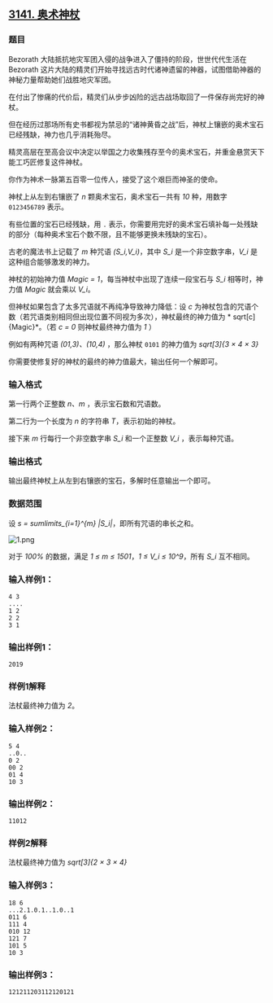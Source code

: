 ## [3141. 奥术神杖](https://www.acwing.com/problem/content/3144/)

### 题目

Bezorath 大陆抵抗地灾军团入侵的战争进入了僵持的阶段，世世代代生活在 Bezorath 这片大陆的精灵们开始寻找远古时代诸神遗留的神器，试图借助神器的神秘力量帮助她们战胜地灾军团。

在付出了惨痛的代价后，精灵们从步步凶险的远古战场取回了一件保存尚完好的神杖。

但在经历过那场所有史书都视为禁忌的“诸神黄昏之战”后，神杖上镶嵌的奥术宝石已经残缺，神力也几乎消耗殆尽。

精灵高层在至高会议中决定以举国之力收集残存至今的奥术宝石，并重金悬赏天下能工巧匠修复这件神杖。

你作为神术一脉第五百零一位传人，接受了这个艰巨而神圣的使命。

神杖上从左到右镶嵌了 *n* 颗奥术宝石，奥术宝石一共有 *10* 种，用数字 `0123456789` 表示。

有些位置的宝石已经残缺，用 `.` 表示，你需要用完好的奥术宝石填补每一处残缺的部分（每种奥术宝石个数不限，且不能够更换未残缺的宝石）。

古老的魔法书上记载了 *m* 种咒语 *(S_i,V_i)*，其中 *S_i* 是一个非空数字串，*V_i* 是这种组合能够激发的神力。

神杖的初始神力值 *Magic = 1*，每当神杖中出现了连续一段宝石与 *S_i* 相等时，神力值 *Magic* 就会乘以 *V_i*。

但神杖如果包含了太多咒语就不再纯净导致神力降低：设 *c* 为神杖包含的咒语个数（若咒语类别相同但出现位置不同视为多次），神杖最终的神力值为 * sqrt[c]{Magic}*。（若 *c = 0* 则神杖最终神力值为 *1* ）

例如有两种咒语 *(01,3)、(10,4)* ，那么神杖 `0101` 的神力值为 *sqrt[3]{3 × 4 × 3}*

你需要使修复好的神杖的最终的神力值最大，输出任何一个解即可。

### 输入格式

第一行两个正整数 *n、m* ，表示宝石数和咒语数。

第二行为一个长度为 *n* 的字符串 *T*，表示初始的神杖。

接下来 *m* 行每行一个非空数字串 *S_i* 和一个正整数 *V_i* ，表示每种咒语。

### 输出格式

输出最终神杖上从左到右镶嵌的宝石，多解时任意输出一个即可。

### 数据范围

设 *s = sumlimits_{i=1}^{m} |S_i|*，即所有咒语的串长之和。

 ![1.png](https://cdn.acwing.com/media/article/image/2021/01/04/19_c941553a4e-1.png)

对于 *100%* 的数据，满足 *1 ≤ m ≤ 1501*，*1 ≤ V_i ≤ 10^9*，所有 *S_i* 互不相同。

### 输入样例1：

```
4 3
....
1 2
2 2
3 1
```

### 输出样例1：

```
2019
```

### 样例1解释

法杖最终神力值为 *2*。

### 输入样例2：

```
5 4
..0..
0 2
00 2
01 4
10 3
```

### 输出样例2：

```
11012
```

### 样例2解释

法杖最终神力值为 *sqrt[3]{2 × 3 × 4}*

### 输入样例3：

```
18 6
...2.1.0.1..1.0..1
011 6
111 4
010 12
121 7
101 5
10 3
```

### 输出样例3：

```
121211203112120121
```
